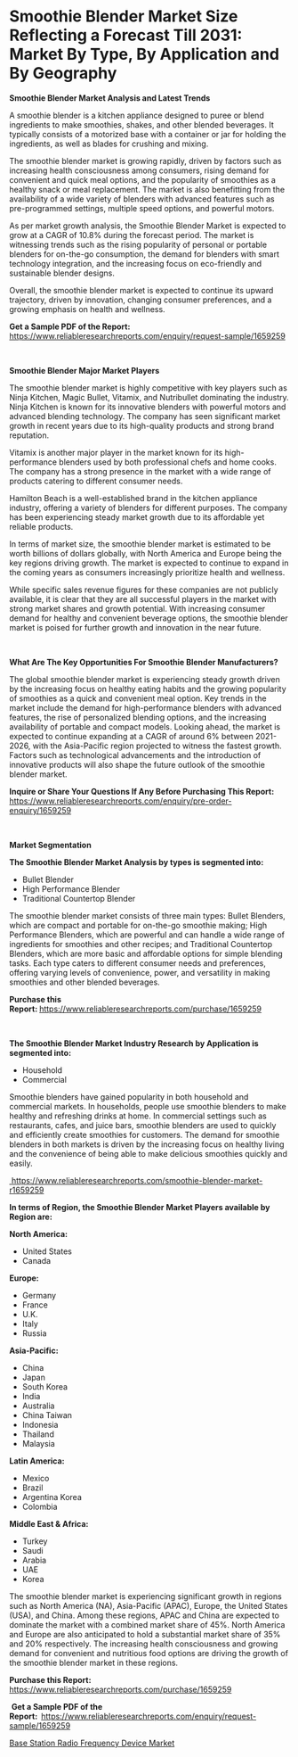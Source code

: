 <p><h1>Smoothie Blender Market Size Reflecting a Forecast Till 2031: Market By Type, By Application and By Geography</h1></p><p><strong>Smoothie Blender Market Analysis and Latest Trends</strong></p>
<p><p>A smoothie blender is a kitchen appliance designed to puree or blend ingredients to make smoothies, shakes, and other blended beverages. It typically consists of a motorized base with a container or jar for holding the ingredients, as well as blades for crushing and mixing.</p><p>The smoothie blender market is growing rapidly, driven by factors such as increasing health consciousness among consumers, rising demand for convenient and quick meal options, and the popularity of smoothies as a healthy snack or meal replacement. The market is also benefitting from the availability of a wide variety of blenders with advanced features such as pre-programmed settings, multiple speed options, and powerful motors.</p><p>As per market growth analysis, the Smoothie Blender Market is expected to grow at a CAGR of 10.8% during the forecast period. The market is witnessing trends such as the rising popularity of personal or portable blenders for on-the-go consumption, the demand for blenders with smart technology integration, and the increasing focus on eco-friendly and sustainable blender designs.</p><p>Overall, the smoothie blender market is expected to continue its upward trajectory, driven by innovation, changing consumer preferences, and a growing emphasis on health and wellness.</p></p>
<p><strong>Get a Sample PDF of the Report:&nbsp;</strong> <a href="https://www.reliableresearchreports.com/enquiry/request-sample/1659259">https://www.reliableresearchreports.com/enquiry/request-sample/1659259</a></p>
<p>&nbsp;</p>
<p><strong>Smoothie Blender Major Market Players</strong></p>
<p><p>The smoothie blender market is highly competitive with key players such as Ninja Kitchen, Magic Bullet, Vitamix, and Nutribullet dominating the industry. Ninja Kitchen is known for its innovative blenders with powerful motors and advanced blending technology. The company has seen significant market growth in recent years due to its high-quality products and strong brand reputation.</p><p>Vitamix is another major player in the market known for its high-performance blenders used by both professional chefs and home cooks. The company has a strong presence in the market with a wide range of products catering to different consumer needs.</p><p>Hamilton Beach is a well-established brand in the kitchen appliance industry, offering a variety of blenders for different purposes. The company has been experiencing steady market growth due to its affordable yet reliable products.</p><p>In terms of market size, the smoothie blender market is estimated to be worth billions of dollars globally, with North America and Europe being the key regions driving growth. The market is expected to continue to expand in the coming years as consumers increasingly prioritize health and wellness.</p><p>While specific sales revenue figures for these companies are not publicly available, it is clear that they are all successful players in the market with strong market shares and growth potential. With increasing consumer demand for healthy and convenient beverage options, the smoothie blender market is poised for further growth and innovation in the near future.</p></p>
<p>&nbsp;</p>
<p><strong>What Are The Key Opportunities For Smoothie Blender Manufacturers?</strong></p>
<p><p>The global smoothie blender market is experiencing steady growth driven by the increasing focus on healthy eating habits and the growing popularity of smoothies as a quick and convenient meal option. Key trends in the market include the demand for high-performance blenders with advanced features, the rise of personalized blending options, and the increasing availability of portable and compact models. Looking ahead, the market is expected to continue expanding at a CAGR of around 6% between 2021-2026, with the Asia-Pacific region projected to witness the fastest growth. Factors such as technological advancements and the introduction of innovative products will also shape the future outlook of the smoothie blender market.</p></p>
<p><strong>Inquire or Share Your Questions If Any Before Purchasing This Report:</strong> <a href="https://www.reliableresearchreports.com/enquiry/pre-order-enquiry/1659259">https://www.reliableresearchreports.com/enquiry/pre-order-enquiry/1659259</a></p>
<p>&nbsp;</p>
<p><strong>Market Segmentation</strong></p>
<p><strong>The Smoothie Blender Market Analysis by types is segmented into:</strong></p>
<p><ul><li>Bullet Blender</li><li>High ﻿﻿Performance ﻿﻿Blender</li><li>Traditional Countertop Blender</li></ul></p>
<p><p>The smoothie blender market consists of three main types: Bullet Blenders, which are compact and portable for on-the-go smoothie making; High Performance Blenders, which are powerful and can handle a wide range of ingredients for smoothies and other recipes; and Traditional Countertop Blenders, which are more basic and affordable options for simple blending tasks. Each type caters to different consumer needs and preferences, offering varying levels of convenience, power, and versatility in making smoothies and other blended beverages.</p></p>
<p><strong>Purchase this Report:&nbsp;</strong><a href="https://www.reliableresearchreports.com/purchase/1659259">https://www.reliableresearchreports.com/purchase/1659259</a></p>
<p>&nbsp;</p>
<p><strong>The Smoothie Blender Market Industry Research by Application is segmented into:</strong></p>
<p><ul><li>Household</li><li>Commercial</li></ul></p>
<p><p>Smoothie blenders have gained popularity in both household and commercial markets. In households, people use smoothie blenders to make healthy and refreshing drinks at home. In commercial settings such as restaurants, cafes, and juice bars, smoothie blenders are used to quickly and efficiently create smoothies for customers. The demand for smoothie blenders in both markets is driven by the increasing focus on healthy living and the convenience of being able to make delicious smoothies quickly and easily.</p></p>
<p><a href="https://www.reliableresearchreports.com/smoothie-blender-market-r1659259">&nbsp;https://www.reliableresearchreports.com/smoothie-blender-market-r1659259</a></p>
<p><strong>In terms of Region, the Smoothie Blender Market Players available by Region are:</strong></p>
<p>
    <p> <strong> North America: </strong>
        <ul>
            <li>United States</li>
            <li>Canada</li>
        </ul>
        </p> 
    <p> <strong> Europe: </strong>
        <ul>
            <li>Germany</li>
            <li>France</li>
            <li>U.K.</li>
            <li>Italy</li>
            <li>Russia</li>
        </ul>
        </p> 
    <p> <strong> Asia-Pacific: </strong>
        <ul>
            <li>China</li>
            <li>Japan</li>
            <li>South Korea</li>
            <li>India</li>
            <li>Australia</li>
            <li>China Taiwan</li>
            <li>Indonesia</li>
            <li>Thailand</li>
            <li>Malaysia</li>
        </ul>
        </p> 
    <p> <strong> Latin America: </strong>
        <ul>
            <li>Mexico</li>
            <li>Brazil</li>
            <li>Argentina Korea</li>
            <li>Colombia</li>
        </ul>
        </p> 
    <p> <strong> Middle East & Africa: </strong>
        <ul>
            <li>Turkey</li>
            <li>Saudi</li>
            <li>Arabia</li>
            <li>UAE</li>
            <li>Korea</li>
        </ul>
    </p>
    </p>
<p><p>The smoothie blender market is experiencing significant growth in regions such as North America (NA), Asia-Pacific (APAC), Europe, the United States (USA), and China. Among these regions, APAC and China are expected to dominate the market with a combined market share of 45%. North America and Europe are also anticipated to hold a substantial market share of 35% and 20% respectively. The increasing health consciousness and growing demand for convenient and nutritious food options are driving the growth of the smoothie blender market in these regions.</p></p>
<p><strong>Purchase this Report: </strong><a href="https://www.reliableresearchreports.com/purchase/1659259">https://www.reliableresearchreports.com/purchase/1659259</a></p>
<p>&nbsp;<strong>Get a Sample PDF of the Report:&nbsp;&nbsp;</strong><a href="https://www.reliableresearchreports.com/enquiry/request-sample/1659259">https://www.reliableresearchreports.com/enquiry/request-sample/1659259</a></p>
<p><strong></strong></p>
<p><p><a href="https://spotless-saver-8fd.notion.site/Base-Station-Radio-Frequency-Device-Market-Comprehensive-Assessment-by-Type-Application-and-Geogr-669224df059f45d3951caad6f9cbd867">Base Station Radio Frequency Device Market</a></p></p>